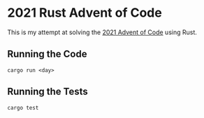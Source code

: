 # 2021 Rust Advent of Code

This is my attempt at solving the [2021 Advent of Code](https://adventofcode.com/2021) using Rust.

## Running the Code

`cargo run <day>`

## Running the Tests

`cargo test`


